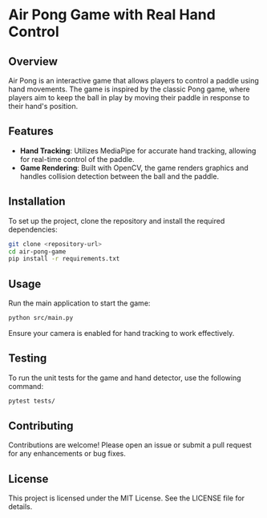 # Air Pong Game with Real Hand Control

## Overview
Air Pong is an interactive game that allows players to control a paddle using hand movements. The game is inspired by the classic Pong game, where players aim to keep the ball in play by moving their paddle in response to their hand's position.

## Features
- **Hand Tracking**: Utilizes MediaPipe for accurate hand tracking, allowing for real-time control of the paddle.
- **Game Rendering**: Built with OpenCV, the game renders graphics and handles collision detection between the ball and the paddle.

## Installation
To set up the project, clone the repository and install the required dependencies:

```bash
git clone <repository-url>
cd air-pong-game
pip install -r requirements.txt
```

## Usage
Run the main application to start the game:

```bash
python src/main.py
```

Ensure your camera is enabled for hand tracking to work effectively.

## Testing
To run the unit tests for the game and hand detector, use the following command:

```bash
pytest tests/
```

## Contributing
Contributions are welcome! Please open an issue or submit a pull request for any enhancements or bug fixes.

## License
This project is licensed under the MIT License. See the LICENSE file for details.